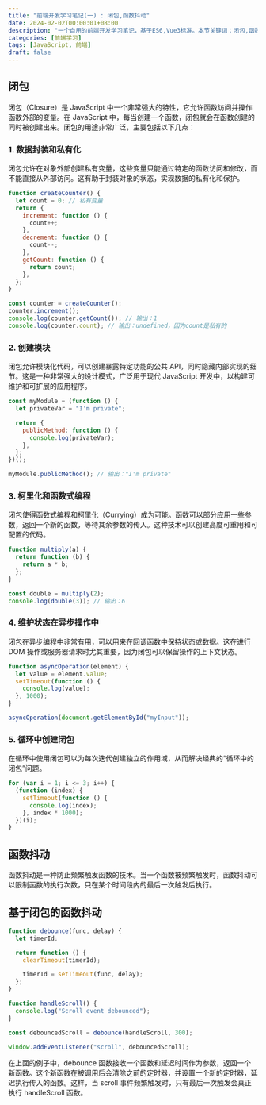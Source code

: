 ```yaml
---
title: "前端开发学习笔记(一) : 闭包,函数抖动"
date: 2024-02-02T00:00:01+08:00
description: "一个自用的前端开发学习笔记，基于ES6,Vue3标准。本节关键词：闭包,函数抖动"
categories: [前端学习]
tags: [JavaScript, 前端]
draft: false
---
```


## 闭包

闭包（Closure）是 JavaScript 中一个非常强大的特性，它允许函数访问并操作函数外部的变量。在 JavaScript 中，每当创建一个函数，闭包就会在函数创建的同时被创建出来。闭包的用途非常广泛，主要包括以下几点：

### 1. 数据封装和私有化

闭包允许在对象外部创建私有变量，这些变量只能通过特定的函数访问和修改，而不能直接从外部访问。这有助于封装对象的状态，实现数据的私有化和保护。

```javascript
function createCounter() {
  let count = 0; // 私有变量
  return {
    increment: function () {
      count++;
    },
    decrement: function () {
      count--;
    },
    getCount: function () {
      return count;
    },
  };
}

const counter = createCounter();
counter.increment();
console.log(counter.getCount()); // 输出：1
console.log(counter.count); // 输出：undefined，因为count是私有的
```

### 2. 创建模块

闭包允许模块化代码，可以创建暴露特定功能的公共 API，同时隐藏内部实现的细节。这是一种非常强大的设计模式，广泛用于现代 JavaScript 开发中，以构建可维护和可扩展的应用程序。

```javascript
const myModule = (function () {
  let privateVar = "I'm private";

  return {
    publicMethod: function () {
      console.log(privateVar);
    },
  };
})();

myModule.publicMethod(); // 输出："I'm private"
```

### 3. 柯里化和函数式编程

闭包使得函数式编程和柯里化（Currying）成为可能。函数可以部分应用一些参数，返回一个新的函数，等待其余参数的传入。这种技术可以创建高度可重用和可配置的代码。

```javascript
function multiply(a) {
  return function (b) {
    return a * b;
  };
}

const double = multiply(2);
console.log(double(3)); // 输出：6
```

### 4. 维护状态在异步操作中

闭包在异步编程中非常有用，可以用来在回调函数中保持状态或数据。这在进行 DOM 操作或服务器请求时尤其重要，因为闭包可以保留操作的上下文状态。

```javascript
function asyncOperation(element) {
  let value = element.value;
  setTimeout(function () {
    console.log(value);
  }, 1000);
}

asyncOperation(document.getElementById("myInput"));
```

### 5. 循环中创建闭包

在循环中使用闭包可以为每次迭代创建独立的作用域，从而解决经典的“循环中的闭包”问题。

```javascript
for (var i = 1; i <= 3; i++) {
  (function (index) {
    setTimeout(function () {
      console.log(index);
    }, index * 1000);
  })(i);
}
```

## 函数抖动

函数抖动是一种防止频繁触发函数的技术。当一个函数被频繁触发时，函数抖动可以限制函数的执行次数，只在某个时间段内的最后一次触发后执行。

## 基于闭包的函数抖动

```javascript
function debounce(func, delay) {
  let timerId;

  return function () {
    clearTimeout(timerId);

    timerId = setTimeout(func, delay);
  };
}

function handleScroll() {
  console.log("Scroll event debounced");
}

const debouncedScroll = debounce(handleScroll, 300);

window.addEventListener("scroll", debouncedScroll);
```

在上面的例子中，debounce 函数接收一个函数和延迟时间作为参数，返回一个新函数。这个新函数在被调用后会清除之前的定时器，并设置一个新的定时器，延迟执行传入的函数。这样，当 scroll 事件频繁触发时，只有最后一次触发会真正执行 handleScroll 函数。
